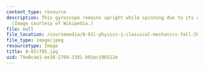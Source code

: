 ```yaml
---
content_type: resource
description: This gyroscope remains upright while spinning due to its angular momentum.
  (Image courtesy of Wikipedia.)
file: null
file_location: /coursemedia/8-01l-physics-i-classical-mechanics-fall-2005/79a8cae1ee3827693301b03ac196512e_8-01lf05.jpg
file_type: image/jpeg
resourcetype: Image
title: 8-01lf05.jpg
uid: 79a8cae1-ee38-2769-3301-b03ac196512e
---
```

